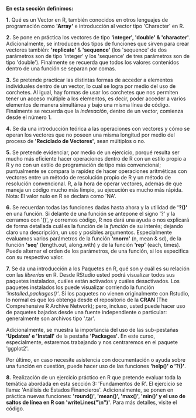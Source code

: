 **En esta sección definimos:**

**1.** Qué es un Vector en R, también conocidos en otros lenguajes de programación como **'Array'** 
e introducción al vector tipo 'Character' en R.

**2.** Se pone en práctica los vectores de tipo **'integer', 'double' & 'character'**. Adicionalmente,
se introducen dos tipos de funciones que sirven para crear vectores también: **'replicate'** & **'sequence'** 
(los 'sequence' de dos parámetros son de tipo 'integer' y los 'sequence' de tres parámetros son de tipo 'double'). 
Finalmente se recuerda que todos los valores contenidos dentro de una función se separan por comas. 

**3.** Se pretende practicar las distintas formas de acceder a elementos individuales dentro de un vector,
lo cual se logra por medio del uso de corchetes. Al igual, hay formas de usar los corchetes que nos permiten tener
un acceso múltiple a los elementos, es decir, poder acceder a varios elementos de manera simultánea y bajo una 
misma línea de código. Finalmente se recuerda que la *indexación*, dentro de un vector, comienza desde el número 1. 

**4.** Se da una introducción teórica a las operaciones con vectores y cómo se operan los vectores que no poseen
una misma longitud por medio del proceso de **'Reciclado de Vectores'**, sean múltiplos o no.

**5.** Se pretende evidenciar, por medio de un ejercicio, porqué resulta ser mucho más eficiente hacer operaciones 
dentro de R con un estilo propio a R y no con un estilo de programación de tipo más convencional; puntualmente se 
compara la rapidez de hacer operaciones aritméticas con vectores entre un método de resolución propio de R y un método de resolución convencional. R, a la hora de operar vectores, además de que maneja un código mucho más limpio, su ejecución es mucho más rápida. Nota: El valor nulo en R se declara como 'NA'.

**6.** Se recuerdan todas las funciones dadas hasta ahora y la utilidad de **'?()'** en una función. Si delante de una función 
se antepone el signo '?' y la cerramos con '()', y corremos código, R nos dará una ayuda o nos explicará de forma detallada cuál es la función de 
la _función_ de su interés; dejando claro una descripción, un uso y posibles argumentos. Especialmente evaluamos varios 
parámetros de la función **'rnorm'** (n, mean & sd), de la función **'seq'** (length.out, along.with) y de la función **'rep'** (each, times). 
Puede alternar el orden de los parámetros, de una función, si los especifica con su respectivo valor. 

**7.** Se da una introducción a los Paquetes en R, qué son y cuál es su relación con las *librerías* en R. Desde RStudio usted podrá visualizar todos sus paquetes instalados, cuáles están activados y cuáles desactivados. Los paquetes instalados los puede visualizar corriendo la función *'installed.packages()'*. Si los paquetes no vienen originalmente con Rstudio, lo normal es que los obtenga desde el repositorio de la **CRAN** (The Comprehensive R Archive Network); pero, incluso, usted puede hacer uso de paquetes bajados desde una fuente independiente o particular: generalmente son archivos tipo '.tar'.

Adicionalmente, se muestra la importancia del uso de las sub-pestañas **'Updates' e 'Install'** de la pestaña **'Packages'**. En este curso, especialmente, estaremos trabajando y nos centraremos en el paquete 'ggplot2'. 

Por último, en caso necesite asistencia con documentación o ayuda sobre una función en cuestión, puede hacer uso de las funciones **'help()' o '?()'**.

**8.** Realización de un ejercicio práctico en R que pretende evaluar toda la temática abordada en esta sección 3: 'Fundamentos de R'. El ejercicio se llama: 'Análisis de Estados Financieros'. Adicionalmente, se ponen en práctica nuevas funciones: **'round()', 'mean()', 'max()', 'min()' y el uso de saltos de línea en R con 'writeLines("\n")'**. Para más detalles, visite el código.
